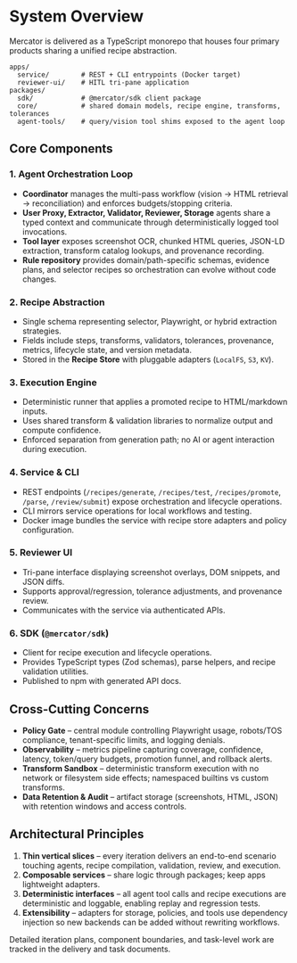 # System Overview

Mercator is delivered as a TypeScript monorepo that houses four primary products sharing a unified recipe abstraction.

```
apps/
  service/        # REST + CLI entrypoints (Docker target)
  reviewer-ui/    # HITL tri-pane application
packages/
  sdk/            # @mercator/sdk client package
  core/           # shared domain models, recipe engine, transforms, tolerances
  agent-tools/    # query/vision tool shims exposed to the agent loop
```

## Core Components

### 1. Agent Orchestration Loop
- **Coordinator** manages the multi-pass workflow (vision → HTML retrieval → reconciliation) and enforces budgets/stopping criteria.
- **User Proxy, Extractor, Validator, Reviewer, Storage** agents share a typed context and communicate through deterministically logged tool invocations.
- **Tool layer** exposes screenshot OCR, chunked HTML queries, JSON-LD extraction, transform catalog lookups, and provenance recording.
- **Rule repository** provides domain/path-specific schemas, evidence plans, and selector recipes so orchestration can evolve without code changes.

### 2. Recipe Abstraction
- Single schema representing selector, Playwright, or hybrid extraction strategies.
- Fields include steps, transforms, validators, tolerances, provenance, metrics, lifecycle state, and version metadata.
- Stored in the **Recipe Store** with pluggable adapters (`LocalFS`, `S3`, `KV`).

### 3. Execution Engine
- Deterministic runner that applies a promoted recipe to HTML/markdown inputs.
- Uses shared transform & validation libraries to normalize output and compute confidence.
- Enforced separation from generation path; no AI or agent interaction during execution.

### 4. Service & CLI
- REST endpoints (`/recipes/generate`, `/recipes/test`, `/recipes/promote`, `/parse`, `/review/submit`) expose orchestration and lifecycle operations.
- CLI mirrors service operations for local workflows and testing.
- Docker image bundles the service with recipe store adapters and policy configuration.

### 5. Reviewer UI
- Tri-pane interface displaying screenshot overlays, DOM snippets, and JSON diffs.
- Supports approval/regression, tolerance adjustments, and provenance review.
- Communicates with the service via authenticated APIs.

### 6. SDK (`@mercator/sdk`)
- Client for recipe execution and lifecycle operations.
- Provides TypeScript types (Zod schemas), parse helpers, and recipe validation utilities.
- Published to npm with generated API docs.

## Cross-Cutting Concerns

- **Policy Gate** – central module controlling Playwright usage, robots/TOS compliance, tenant-specific limits, and logging denials.
- **Observability** – metrics pipeline capturing coverage, confidence, latency, token/query budgets, promotion funnel, and rollback alerts.
- **Transform Sandbox** – deterministic transform execution with no network or filesystem side effects; namespaced builtins vs custom transforms.
- **Data Retention & Audit** – artifact storage (screenshots, HTML, JSON) with retention windows and access controls.

## Architectural Principles

1. **Thin vertical slices** – every iteration delivers an end-to-end scenario touching agents, recipe compilation, validation, review, and execution.
2. **Composable services** – share logic through packages; keep apps lightweight adapters.
3. **Deterministic interfaces** – all agent tool calls and recipe executions are deterministic and loggable, enabling replay and regression tests.
4. **Extensibility** – adapters for storage, policies, and tools use dependency injection so new backends can be added without rewriting workflows.

Detailed iteration plans, component boundaries, and task-level work are tracked in the delivery and task documents.
